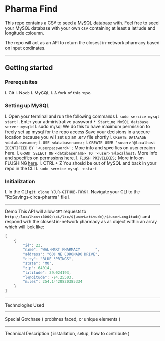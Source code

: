 # Pharma Find

This repo contains a CSV to seed a MySQL database with. Feel free to seed your MySQL database with your own csv containing at least a latitude and longitude coloumn.

The repo will act as an API to return the closest in-network pharmacy based on input cordinates.


---

## Getting started

### Prerequisites

l. Git
l. Node
l. MySQL
l. A fork of this repo

### Setting up MySQL

l. Open your terminal and run the following commands
l. `sudo service mysql start`
l. Enter your administrative password
`* Starting MySQL database server mysqld`
l. sudo mysql
We do this to have maximum permission to freely set up mysql for the repo access
Save your decisions in a secure location because you will set up an .env file shortly
l. `CREATE DATABASE <databasename>;`
l. `USE <databasename>;`
l. `CREATE USER '<user>'@localhost IDENTIFIED BY '<userpassword>';`
More info and specifics on user creaion [here](https://dev.mysql.com/doc/refman/8.0/en/create-user.html).
l. `GRANT SELECT ON <databasename> TO '<user>'@localhost;`
More info and specifics on permssions [here](https://dev.mysql.com/doc/refman/8.0/en/grant.html).
l. `FLUSH PRIVILEGES;`
More info on FLUSHING [here](https://www.interserver.net/tips/kb/mysql-flush-commands/#:~:text=mysql%3E%20FLUSH%20PRIVILEGES%3B,reloading%20or%20restarting%20mysql%20service.).
l. CTRL + Z
You should be out of MySQL and back in your repo in the CLI
l. `sudo service mysql restart`




### Initialization

l. In the CLI `git clone YOUR-GITHUB-FORK`
l. Navigate your CLI to the "RxSavings-circa-pharma" file
l.

---

Demo
This API will allow `GET` requests to `http://localhost:3000/api/loc/${userLatitude}/${userLongitude}` and respond with the closest in-network pharmacy as an object within an array which will look like:
```js
[
    {
        "id": 23,
        "name": "WAL-MART PHARMACY       ",
        "address": "600 NE CORONADO DRIVE",
        "city": "BLUE SPRINGS",
        "state": "MO",
        "zip": 64014,
        "latitude": 39.024193,
        "longitude": -94.25503,
        "miles": 254.14420820385334
    }
]
```
---

Technologies Used

---

Special Gotchase ( problmes faced, or unique elements )

---

Technical Description ( installation, setup, how to contribute )